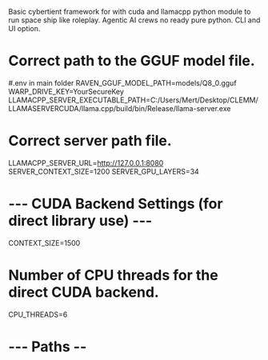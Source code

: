 Basic cybertient framework for with cuda and llamacpp python module to run space ship like roleplay. Agentic AI crews no ready pure python. CLI and UI option.




# Correct path to the GGUF model file.
#.env in main folder
RAVEN_GGUF_MODEL_PATH=models/Q8_0.gguf
WARP_DRIVE_KEY=YourSecureKey
LLAMACPP_SERVER_EXECUTABLE_PATH=C:/Users/Mert/Desktop/CLEMM/LLAMASERVERCUDA/llama.cpp/build/bin/Release/llama-server.exe
# Correct server path file.
LLAMACPP_SERVER_URL=http://127.0.0.1:8080
SERVER_CONTEXT_SIZE=1200
SERVER_GPU_LAYERS=34
# --- CUDA Backend Settings (for direct library use) ---
CONTEXT_SIZE=1500
# Number of CPU threads for the direct CUDA backend.
CPU_THREADS=6
# --- Paths --
